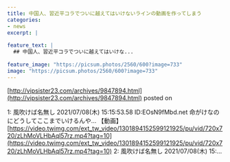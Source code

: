```yaml
---
title: 中国人、習近平コラでついに越えてはいけないラインの動画を作ってしまう
categories:
- news
excerpt: |
  
feature_text: |
  ## 中国人、習近平コラでついに越えてはいけな...
  
feature_image: "https://picsum.photos/2560/600?image=733"
image: "https://picsum.photos/2560/600?image=733"
---
```


[http://vipsister23.com/archives/9847894.html](http://vipsister23.com/archives/9847894.html)
posted on 

<!--more-->

1: 風吹けば名無し 2021/07/08(木) 15:15:53.58 ID:EOsN9fMbd.net 命がけなのにどうしてここまでいけるんや… 【動画】 [https://video.twimg.com/ext_tw_video/1301894152599121925/pu/vid/720x720/zLhMoVLHbAql57rz.mp4?tag=10](https://video.twimg.com/ext_tw_video/1301894152599121925/pu/vid/720x720/zLhMoVLHbAql57rz.mp4?tag=10) 2: 風吹けば名無し 2021/07/08(木) 15:...
